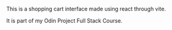 This is a shopping cart interface made using react through vite.

It is part of my Odin Project Full Stack Course.